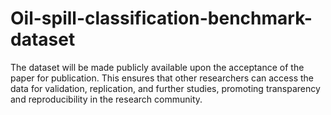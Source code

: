 # Oil-spill-classification-benchmark-dataset
The dataset will be made publicly available upon the acceptance of the paper for publication. This ensures that other researchers can access the data for validation, replication, and further studies, promoting transparency and reproducibility in the research community.
